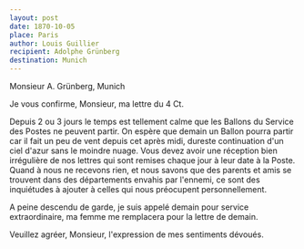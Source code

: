```yaml
---
layout: post
date: 1870-10-05
place: Paris
author: Louis Guillier
recipient: Adolphe Grünberg
destination: Munich
---
```


Monsieur A. Grünberg, Munich


Je vous confirme, Monsieur, ma lettre du 4 Ct.

Depuis 2 ou 3 jours le temps est tellement calme que les Ballons du Service des
Postes ne peuvent partir.
On espère que demain un Ballon pourra partir car il fait un peu de vent depuis
cet après midi, dureste continuation d'un ciel d'azur sans le moindre nuage.
Vous devez avoir une réception bien irrégulière de nos lettres qui sont remises
chaque jour à leur date à la Poste. Quand à nous ne recevons rien, et nous
savons que des parents et amis se trouvent dans des départements envahis par
l'ennemi, ce sont des inquiétudes à ajouter à celles qui nous préocupent
personnellement.

A peine descendu de garde, je suis appelé demain pour service extraordinaire,
ma femme me remplacera pour la lettre de demain.

Veuillez agréer, Monsieur, l'expression de mes sentiments dévoués.
